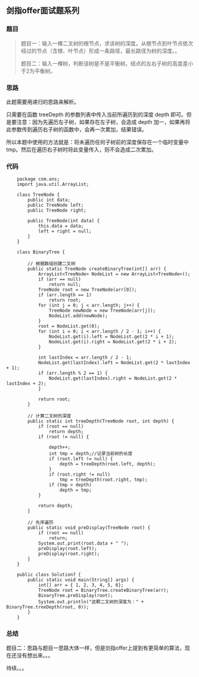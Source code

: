 ## 剑指offer面试题系列

### 题目

> 题目一：输入一棵二叉树的根节点，求该树的深度。从根节点到叶节点依次经过的节点（含根、叶节点）形成一条路径，最长路径为树的深度。。
> 
> 题目二：输入一棵树，判断该树是不是平衡树。结点的左右子树的高度差小于2为平衡树。



### 思路

此题需要用递归的思路来解析。

只需要在函数 treeDepth 的参数列表中传入当前所遍历到的深度 depth 即可。但是要注意：因为先遍历左子树，如果存在左子树，会造成 depth 加一，如果再将此参数传到遍历右子树的函数中，会再一次累加，结果错误。

所以本题中使用的方法就是：将未遍历任何子树前的深度保存在一个临时变量中 tmp。然后在遍历右子树时将此变量传入，则不会造成二次累加。

### 代码

		package com.ans;
		import java.util.ArrayList;
		
		class TreeNode {
			public int data;
			public TreeNode left;
			public TreeNode right;
		
			public TreeNode(int data) {
				this.data = data;
				left = right = null;
			}
		}
		
		class BinaryTree {
		
			// 根据数组创建二叉树
			public static TreeNode createBinaryTree(int[] arr) {
				ArrayList<TreeNode> NodeList = new ArrayList<TreeNode>();
				if (arr == null)
					return null;
				TreeNode root = new TreeNode(arr[0]);
				if (arr.length == 1)
					return root;
				for (int j = 0; j < arr.length; j++) {
					TreeNode newNode = new TreeNode(arr[j]);
					NodeList.add(newNode);
				}
				root = NodeList.get(0);
				for (int i = 0; i < arr.length / 2 - 1; i++) {
					NodeList.get(i).left = NodeList.get(2 * i + 1);
					NodeList.get(i).right = NodeList.get(2 * i + 2);
				}
		
				int lastIndex = arr.length / 2 - 1;
				NodeList.get(lastIndex).left = NodeList.get(2 * lastIndex + 1);
				if (arr.length % 2 == 1) {
					NodeList.get(lastIndex).right = NodeList.get(2 * lastIndex + 2);
				}
		
				return root;
			}
		
			// 计算二叉树的深度
			public static int treeDepth(TreeNode root, int depth) {
				if (root == null)
					return depth;
				if (root != null) {
		
					depth++;
					int tmp = depth;//记录当前树的长度
					if (root.left != null) {
						depth = treeDepth(root.left, depth);
					}
					if (root.right != null)
						tmp = treeDepth(root.right, tmp);
					if (tmp > depth)
						depth = tmp;
				}
		
				return depth;
			}
		
			// 先序遍历
			public static void preDisplay(TreeNode root) {
				if (root == null)
					return;
				System.out.print(root.data + " ");
				preDisplay(root.left);
				preDisplay(root.right);
			}
		}
		
		public class Solution7 {
			public static void main(String[] args) {
				int[] arr = { 1, 2, 3, 4, 5, 6};
				TreeNode root = BinaryTree.createBinaryTree(arr);
				BinaryTree.preDisplay(root);
				System.out.println("这颗二叉树的深度为：" + BinaryTree.treeDepth(root, 0));
			}
		}

### 总结

题目二：思路与题目一思路大体一样，但是剑指offer上提到有更简单的算法，现在还没有想出来。。。

待续。。。